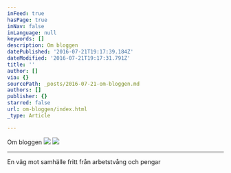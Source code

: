 ```yaml
---
inFeed: true
hasPage: true
inNav: false
inLanguage: null
keywords: []
description: Om bloggen
datePublished: '2016-07-21T19:17:39.184Z'
dateModified: '2016-07-21T19:17:31.791Z'
title: ''
author: []
via: {}
sourcePath: _posts/2016-07-21-om-bloggen.md
authors: []
publisher: {}
starred: false
url: om-bloggen/index.html
_type: Article

---
```

Om bloggen
![](https://the-grid-user-content.s3-us-west-2.amazonaws.com/31acafed-6c0c-4eb9-b0d4-aabaec24d8d3.jpg)
![](https://the-grid-user-content.s3-us-west-2.amazonaws.com/db6f3842-a6c1-4888-9860-f2ee49c6958d.jpg)

****

En väg mot samhälle fritt från arbetstvång och pengar